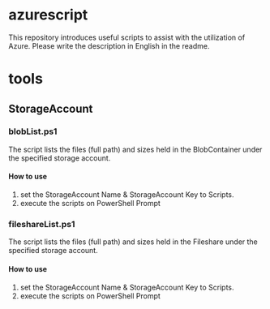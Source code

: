 # azurescript
This repository introduces useful scripts to assist with the utilization of Azure. Please write the description in English in the readme.


# tools
## StorageAccount
### blobList.ps1
The script lists the files (full path) and sizes held in the BlobContainer under the specified storage account.
#### How to use
1. set the StorageAccount Name & StorageAccount Key to Scripts.
2. execute the scripts on PowerShell Prompt
### fileshareList.ps1
The script lists the files (full path) and sizes held in the Fileshare under the specified storage account.
#### How to use
1. set the StorageAccount Name & StorageAccount Key to Scripts.
2. execute the scripts on PowerShell Prompt